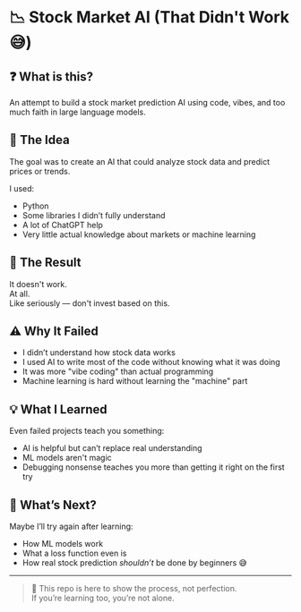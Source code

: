 # 📉 Stock Market AI (That Didn't Work 😅)

## ❓ What is this?

An attempt to build a stock market prediction AI using code, vibes, and too much faith in large language models.

## 🧠 The Idea

The goal was to create an AI that could analyze stock data and predict prices or trends.

I used:
- Python
- Some libraries I didn’t fully understand
- A lot of ChatGPT help
- Very little actual knowledge about markets or machine learning

## 🧪 The Result

It doesn't work.  
At all.  
Like seriously — don't invest based on this.

## ⚠️ Why It Failed

- I didn’t understand how stock data works  
- I used AI to write most of the code without knowing what it was doing  
- It was more "vibe coding" than actual programming  
- Machine learning is hard without learning the "machine" part

## 💡 What I Learned

Even failed projects teach you something:
- AI is helpful but can’t replace real understanding
- ML models aren't magic
- Debugging nonsense teaches you more than getting it right on the first try

## 🔁 What’s Next?

Maybe I’ll try again after learning:
- How ML models work
- What a loss function even is
- How real stock prediction *shouldn’t* be done by beginners 😅

---

> 🧪 This repo is here to show the process, not perfection.  
> If you’re learning too, you’re not alone.
